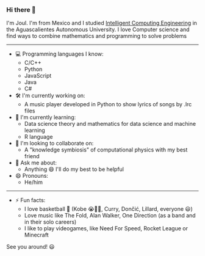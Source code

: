 ### Hi there 👋

I'm Joul. I'm from Mexico and I studied [Intelligent Computing Engineering](https://github.com/Joul24py/UAA-ICI) in the Aguascalientes Autonomous University. I love Computer science and find ways to combine mathematics and programming to solve problems

---

- 💻 Programming languages I know:
  - C/C++ 
  - Python
  - JavaScript
  - Java
  - C#
- 🛠️ I'm currently working on:
  - A music player developed in Python to show lyrics of songs by .lrc files
- 📖 I'm currently learning:
  - Data science theory and mathematics for data science and machine learning
  - R language
- 👥 I'm looking to collaborate on:
  - A "knowledge symbiosis" of computational physics with my best friend
- 💬 Ask me about:
  - Anything 😄 I'll do my best to be helpful
- 😄 Pronouns:
  - He/him

---

- ⚡ Fun facts:
  - I love basketball 🏀 (Kobe 😭💛💜, Curry, Dončić, Lillard, everyone 😃)
  - Love music like The Fold, Alan Walker, One Direction (as a band and in their solo careers)
  - I like to play videogames, like Need For Speed, Rocket League or Minecraft

See you around! 😃
